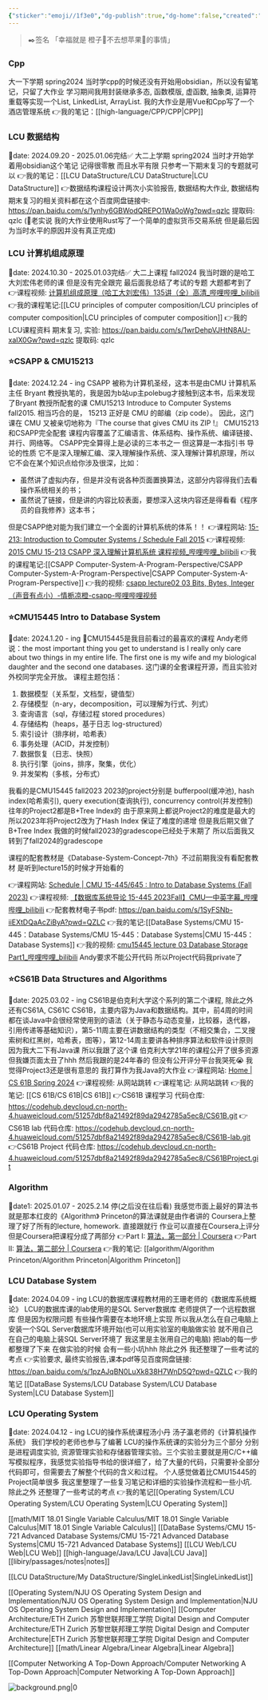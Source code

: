 ```yaml
---
{"sticker":"emoji//1f3e0","dg-publish":true,"dg-home":false,"created":"2025-08-15T09:37","updated":"2025-09-05T19:45","permalink":"/index/","dgPassFrontmatter":true,"noteIcon":""}
---
```



>✒️签名
「幸福就是 橙子🍊不去想苹果🍎的事情」

### Cpp
大一下学期 spring2024
当时学cpp的时候还没有开始用obsidian，所以没有留笔记，只留了大作业
学习期间我用封装继承多态, 函数模版, 虚函数, 抽象类, 运算符重载等实现一个List, LinkedList, ArrayList.
我的大作业是用Vue和Cpp写了一个酒店管理系统
👉我的笔记：[[high-language/CPP/CPP\|CPP]]

### LCU 数据结构
📅date: 2024.09.20 - 2025.01.06完结✅
大二上学期 spring2024
当时才开始学着用obsidian这个笔记 记得很零散 而且水平有限
只参考一下期末复习的专题就可以
👉我的笔记：[[LCU DataStructure/LCU DataStructure\|LCU DataStructure]]
👉数据结构课程设计两次小实验报告, 数据结构大作业, 数据结构期末复习的相关资料都在这个百度网盘链接中:  https://pan.baidu.com/s/1ynhy6GBWodQREPO1Wa0oWg?pwd=qzlc 提取码: qzlc 
(🤣老实说 我的大作业使用Rust写了一个简单的虚拟货币交易系统 但是最后因为当时水平的原因并没有真正完成)

### LCU 计算机组成原理
📅date: 2024.10.30 - 2025.01.03完结✅
大二上课程 fall2024
我当时跟的是哈工大刘宏伟老师的课  但是没有完全跟完
最后面我总结了考试的专题  大题都考到了
👉课程视频: [计算机组成原理（哈工大刘宏伟）135讲（全）高清_哔哩哔哩_bilibili](https://www.bilibili.com/video/BV1t4411e7LH/?spm_id_from=333.337.search-card.all.click)
👉我的课程笔记:[[LCU principles of computer composition/LCU principles of computer composition\|LCU principles of computer composition]]
👉我的LCU课程资料 期末复习, 实验: https://pan.baidu.com/s/1wrDehpVJHtN8AU-xaIX0Gw?pwd=qzlc 提取码: qzlc

### ⭐CSAPP & CMU15213
📅date: 2024.12.24 - ing
CSAPP 被称为计算机圣经，这本书是由CMU 计算机系主任 Bryant 教授执笔的，我是因为b站up主polebug才接触到这本书，后来发现了Bryant 教授所配套的课 CMU15213 Introduce to Computer Systems fall2015. 相当巧合的是， 15213 正好是 CMU 的邮编（zip code）。 因此，这门课在 CMU 又被亲切地称为『The course that gives CMU its ZIP !』
CMU15213和CSAPP完全配套 课程内容覆盖了汇编语言、体系结构、操作系统、编译链接、并行、网络等。
CSAPP完全算得上是必读的三本书之一 但这算是一本指引书 导论的性质 它不是深入理解汇编、深入理解操作系统、深入理解计算机原理，所以它不会在某个知识点给你涉及很深，比如：
- 虽然讲了虚拟内存，但是并没有说各种页面置换算法，这部分内容得我们去看操作系统相关的书；
- 虽然说了链接，但是讲的内容比较表面，要想深入这块内容还是得看看《程序员的自我修养》这本书；

但是CSAPP绝对能为我们建立一个全面的计算机系统的体系！！
👉课程网站: [15-213: Introduction to Computer Systems / Schedule Fall 2015](https://www.cs.cmu.edu/afs/cs/academic/class/15213-f15/www/schedule.html)
👉课程视频: [2015 CMU 15-213 CSAPP 深入理解计算机系统 课程视频_哔哩哔哩_bilibili](https://www.bilibili.com/video/BV1iW411d7hd/?spm_id_from=333.337.search-card.all.click)
👉我的课程笔记:[[CSAPP Computer-System-A-Program-Perspective/CSAPP Computer-System-A-Program-Perspective\|CSAPP Computer-System-A-Program-Perspective]]
👉我的视频: [csapp lecture02 03 Bits, Bytes, Integer（声音有点小）-情栀凉橙-csapp-哔哩哔哩视频](https://www.bilibili.com/list/1775867009/?sid=4659250&spm_id_from=333.1387.0.0&oid=114322852283478&bvid=BV1SaddY9EkX)


### ⭐CMU15445 Intro to Database System
📅date: 2024.1.20 - ing
🥰CMU15445是我目前看过的最喜欢的课程
Andy老师说：the most important thing you get to understand is I really only care about two things in my entire life. The first one is my wife and my biological daughter and the second one databases.
这门课的全套课程开源，而且实验对外校同学完全开放。
课程主题包括：
1. 数据模型（关系型，文档型，键值型）
2. 存储模型（n-ary，decomposition，可以理解为行式、列式）
3. 查询语言（sql，存储过程 stored procedures）
4. 存储结构（heaps，基于日志 log-structured）
5. 索引设计（排序树，哈希表）
6. 事务处理（ACID，并发控制）
7. 数据恢复（日志、快照）
8. 执行引擎（joins，排序，聚集，优化）
9. 并发架构（多核，分布式）

我看的是CMU15445 fall2023
2023的project分别是 bufferpool(缓冲池), hash index(哈希索引), query execution(查询执行), concurrency control(并发控制)
往年的Project2都是B+Tree Index的 由于原来网上都说Project2的难度是最大的 所以2023年将Project2改为了Hash Index 保证了难度的递增 但是我后期又做了B+Tree Index
我做的时候fall2023的gradescope已经处于末期了 所以后面我又转到了fall2024的gradescope

课程的配套教材是《Database-System-Concept-7th》不过前期我没有看配套教材 是听到lecture15的时候才开始看的

👉课程网站:  [Schedule | CMU 15-445/645 : Intro to Database Systems (Fall 2023)](https://15445.courses.cs.cmu.edu/fall2023/schedule.html)
👉课程视频: [【数据库系统导论 15-445 2023Fall】CMU—中英字幕_哔哩哔哩_bilibili](https://www.bilibili.com/video/BV1Ex4y1p7bi/?spm_id_from=333.337.search-card.all.click)
👉配套教材电子书pdf:  https://pan.baidu.com/s/1SyFSNb-iiEXtDQaAcZiByA?pwd=QZLC 
👉我的笔记:[[DataBase Systems/CMU 15-445：Database Systems/CMU 15-445：Database Systems\|CMU 15-445：Database Systems]]
👉我的视频: [cmu15445 lecture 03 Database Storage Part1_哔哩哔哩_bilibili](https://www.bilibili.com/video/BV1gxZRYoEiR/?spm_id_from=333.1387.homepage.video_card.click)
Andy要求不能公开代码 所以Project代码我private了

### ⭐CS61B Data Structures and Algorithms
📅date: 2025.03.02 - ing
CS61B是伯克利大学这个系列的第二个课程, 除此之外还有CS61A, CS61C
CS61B，主要内容为Java和数据结构。其中，前4周的时间都在谈Java中会很经常使用到的语法（关于静态与动态变量，比较器，迭代器，引用传递等基础知识），第5-11周主要在讲数据结构的类型（不相交集合，二叉搜索树和红黑树，哈希表，图等），第12-14周主要讲各种排序算法和软件设计原则
因为我大二下有Java课 所以我跟了这个课
伯克利大学21年的课程公开了很多资源 但我嫌页面太丑了hhh 然后我跟的是24年春的   但没有公开评分平台我哭死😭
我觉得Project3还是很有意思的 我打算作为我Java的大作业
👉课程网站: [Home | CS 61B Spring 2024](https://sp24.datastructur.es/)
👉课程视频: 从网站跳转
👉课程笔记: 从网站跳转
👉我的笔记: [[CS 61B/CS 61B\|CS 61B]]
👉CS61B 课程学习 代码仓库: https://codehub.devcloud.cn-north-4.huaweicloud.com/51257dbf8a21492f89da2942785a5ec8/CS61B.git
👉CS61B lab 代码仓库: https://codehub.devcloud.cn-north-4.huaweicloud.com/51257dbf8a21492f89da2942785a5ec8/CS61B-lab.git
👉CS61B Project 代码仓库: https://codehub.devcloud.cn-north-4.huaweicloud.com/51257dbf8a21492f89da2942785a5ec8/CS61BProject.git

### Algorithm
📅date1: 2025.01.07 - 2025.2.14 停(之后没在往后看)
我感觉市面上最好的算法书就是那本红皮的《Algorithm》
Princeton的算法课就是由作者讲的
Coursera上整理了好了所有的lecture, homework.
直接跟就行  作业可以直接在Coursera上评分 但是Coursera把课程分成了两部分
👉Part I: [算法，第一部分 | Coursera](https://www.coursera.org/learn/algorithms-part1)
👉Part II: [算法，第二部分 | Coursera](https://www.coursera.org/learn/algorithms-part2)
👉我的笔记: [[algorithm/Algorithm Princeton/Algorithm Princeton\|Algorithm Princeton]]



### LCU Database System
📅date: 2024.04.09 - ing
LCU的数据库课程教材用的王珊老师的《数据库系统概论》
LCU的数据库课的lab使用的是SQL Server数据库
老师提供了一个远程数据库 但是因为权限问题 有些操作需要在本地环境上实现
所以我从怎么在自己电脑上安装一个SQL Server数据库环境开始(也可以用实验室的电脑做实验 就不用自己在自己的电脑上装SQL Server环境了 我这里是主张用自己的电脑) 把lab的每一步都整理了下来
在做实验的时候 会有一些小坑hhh
除此之外 我还整理了一些考试的考点
👉实验要求, 最终实验报告,课本pdf等见百度网盘链接:  https://pan.baidu.com/s/1pzAJqBN0LuXk838H7WnD5Q?pwd=QZLC 
👉我的笔记 [[DataBase Systems/LCU Database System/LCU Database System\|LCU Database System]]

### LCU Operating System
📅date: 2024.04.12 - ing
LCU的操作系统课程汤小丹 汤子瀛老师的《计算机操作系统》 我们学校的老师也参与了编著
LCU的操作系统课的实验分为三个部分 分别是进程调度实验, 资源管理实验和存储器管理实验。三个实验主要就是用C/C++编写模拟程序，我感觉实验指导书给的很详细了，给了大量的代码，只需要补全部分代码即可，但需要去了解整个代码的含义和过程。
个人感觉做着比CMU15445的Project简单很多
我这里整理了一些复习笔记和详细的实验操作流程和一些小坑. 
除此之外 还整理了一些考试的考点
👉我的笔记[[Operating System/LCU Operating System/LCU Operating System\|LCU Operating System]]

[[math/MIT 18.01 Single Variable Calculus/MIT 18.01 Single Variable Calculus\|MIT 18.01 Single Variable Calculus]]
[[DataBase Systems/CMU 15-721 Advanced Database Systems/CMU 15-721 Advanced Database Systems\|CMU 15-721 Advanced Database Systems]]
[[LCU Web/LCU Web\|LCU Web]]
[[high-language/Java/LCU Java\|LCU Java]]
[[libiry/passages/notes\|notes]]

[[LCU DataStructure/My DataStructure/SingleLinkedList\|SingleLinkedList]]

[[Operating System/NJU OS Operating System Design and Implementation/NJU OS Operating System Design and Implementation\|NJU OS Operating System Design and Implementation]]
[[Computer Architecture/ETH Zurich 苏黎世联邦理工学院 Digital Design and Computer Architecture/ETH Zurich 苏黎世联邦理工学院 Digital Design and Computer Architecture\|ETH Zurich 苏黎世联邦理工学院 Digital Design and Computer Architecture]]
[[math/Linear Algebra/Linear Algebra\|Linear Algebra]]

[[Computer Networking A Top-Down Approach/Computer Networking A Top-Down Approach\|Computer Networking A Top-Down Approach]]


![background.png|0](/img/user/accessory/background.png)


